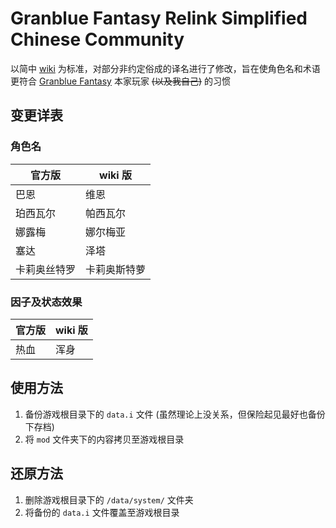 # Granblue Fantasy Relink Simplified Chinese Community

以简中 [wiki](https://gbf.huijiwiki.com/) 为标准，对部分非约定俗成的译名进行了修改，旨在使角色名和术语更符合 [Granblue Fantasy](https://game.granbluefantasy.jp) 本家玩家 ~~(以及我自己)~~ 的习惯

## 变更详表

### 角色名

| 官方版       | wiki 版      |
| ------------ | ------------ |
| 巴恩         | 维恩         |
| 珀西瓦尔     | 帕西瓦尔     |
| 娜露梅       | 娜尔梅亚     |
| 塞达         | 泽塔         |
| 卡莉奥丝特罗 | 卡莉奥斯特萝 |

### 因子及状态效果

| 官方版 | wiki 版 |
| ------ | ------- |
| 热血   | 浑身    |

## 使用方法

1. 备份游戏根目录下的 `data.i` 文件 (虽然理论上没关系，但保险起见最好也备份下存档)
2. 将 `mod` 文件夹下的内容拷贝至游戏根目录

## 还原方法

1. 删除游戏根目录下的 `/data/system/` 文件夹
2. 将备份的 `data.i` 文件覆盖至游戏根目录
